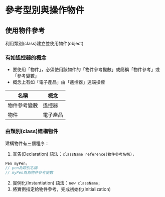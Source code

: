 # 參考型別與操作物件

## 使用物件參考

利用類別(class)建立並使用物件(object)

### 有如遙控器的概念

- 要使用「物件」，必須使用該物件的「物件參考變數」或簡稱「物件參考」或「參考變數」
- 概念上有如「電子產品」由「遙控器」遠端操控

| 名稱         | 概念     |
| ------------ | -------- |
| 物件參考變數 | 遙控器   |
| 物件         | 電子產品 |

### 由類別(class)建構物件

建構物件有三個程序：

1. 宣告(Declaration)
語法：`className reference(物件參考名稱);`

```java
Pen myPen;
// pen為類別名稱
// myPen為為物件參考變數
```

2. 實例化(Instantiation)
語法：`new className;`
3. 將實例指定給物件參考，完成初始化(Initialization)
